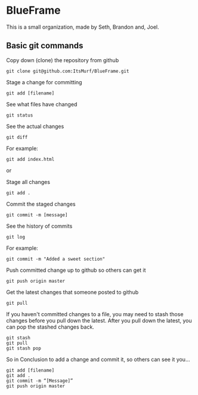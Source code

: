# BlueFrame
This is a small organization, made by Seth, Brandon and, Joel. 


## Basic git commands

Copy down (clone) the repository from github
```
git clone git@github.com:ItsMurf/BlueFrame.git
```

Stage a change for committing

```
git add [filename]
```

See what files have changed

```
git status
```

See the actual changes

```
git diff
```

For example:

```
git add index.html
```

or

Stage all changes

```
git add .
```

Commit the staged changes

```
git commit -m [message]
```

See the history of commits

```
git log
```

For example:

```
git commit -m "Added a sweet section"
```

Push committed change up to github so others can get it

```
git push origin master
```

Get the latest changes that someone posted to github

```
git pull
```

If you haven't committed changes to a file, you may need to stash  those changes before you pull down the latest. After you pull down the latest, you can pop the stashed changes back.

```
git stash
git pull
git stash pop
```

So in Conclusion to add a change and commit it, so others can see it you...

```
git add [filename]
git add .
git commit -m “[Message]”
git push origin master
```
